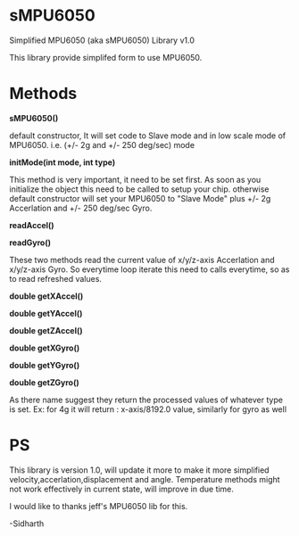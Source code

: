 # sMPU6050
Simplified MPU6050 (aka sMPU6050) Library v1.0

This library provide simplifed form to use MPU6050.

# Methods

<b> sMPU6050() </b>

default constructor, It will set code to Slave mode and in low scale mode of MPU6050. i.e. (+/- 2g and +/- 250 deg/sec) mode



<b> initMode(int mode, int type) </b>

This method is very important, it need to be set first. As soon as you initialize the object this need to be called to setup your chip.
otherwise default constructor will set your MPU6050 to "Slave Mode" plus +/- 2g Accerlation and +/- 250 deg/sec Gyro.



<b> readAccel() </b>

<b> readGyro() </b>

These two methods read the current value of x/y/z-axis Accerlation and x/y/z-axis Gyro. So everytime loop iterate this need to calls everytime, so as to read refreshed values.



<b> double getXAccel() </b>

<b> double getYAccel() </b>

<b> double getZAccel() </b>

<b> double getXGyro() </b>

<b> double getYGyro() </b>

<b> double getZGyro() </b>


As there name suggest they return the processed values of whatever type is set. 
Ex: for 4g it will return : x-axis/8192.0 value, similarly for gyro as well



# PS
This library is version 1.0, will update it more to make it more simplified velocity,accerlation,displacement and angle.
Temperature methods might not work effectively in current state, will improve in due time.

I would like to thanks jeff's MPU6050 lib for this.

-Sidharth




